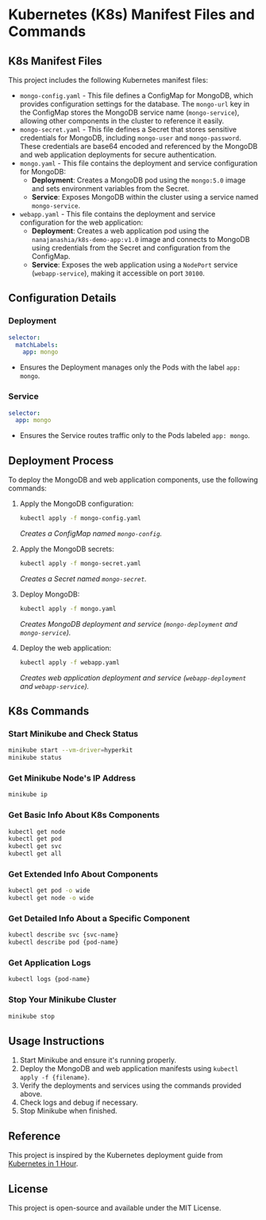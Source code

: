 # Kubernetes (K8s) Manifest Files and Commands

## K8s Manifest Files
This project includes the following Kubernetes manifest files:

- `mongo-config.yaml` - This file defines a ConfigMap for MongoDB, which provides configuration settings for the database. The `mongo-url` key in the ConfigMap stores the MongoDB service name (`mongo-service`), allowing other components in the cluster to reference it easily.
- `mongo-secret.yaml` - This file defines a Secret that stores sensitive credentials for MongoDB, including `mongo-user` and `mongo-password`. These credentials are base64 encoded and referenced by the MongoDB and web application deployments for secure authentication.
- `mongo.yaml` - This file contains the deployment and service configuration for MongoDB:
  - **Deployment**: Creates a MongoDB pod using the `mongo:5.0` image and sets environment variables from the Secret.
  - **Service**: Exposes MongoDB within the cluster using a service named `mongo-service`.
- `webapp.yaml` - This file contains the deployment and service configuration for the web application:
  - **Deployment**: Creates a web application pod using the `nanajanashia/k8s-demo-app:v1.0` image and connects to MongoDB using credentials from the Secret and configuration from the ConfigMap.
  - **Service**: Exposes the web application using a `NodePort` service (`webapp-service`), making it accessible on port `30100`.
 
## Configuration Details
### Deployment
```yaml
selector:
  matchLabels:
    app: mongo
```
- Ensures the Deployment manages only the Pods with the label `app: mongo`.

### Service
```yaml
selector:
  app: mongo
```
- Ensures the Service routes traffic only to the Pods labeled `app: mongo`.



## Deployment Process
To deploy the MongoDB and web application components, use the following commands:

1. Apply the MongoDB configuration:
   ```sh
   kubectl apply -f mongo-config.yaml
   ```
   *Creates a ConfigMap named `mongo-config`.*

2. Apply the MongoDB secrets:
   ```sh
   kubectl apply -f mongo-secret.yaml
   ```
   *Creates a Secret named `mongo-secret`.*

3. Deploy MongoDB:
   ```sh
   kubectl apply -f mongo.yaml
   ```
   *Creates MongoDB deployment and service (`mongo-deployment` and `mongo-service`).*

4. Deploy the web application:
   ```sh
   kubectl apply -f webapp.yaml
   ```
   *Creates web application deployment and service (`webapp-deployment` and `webapp-service`).*

## K8s Commands

### Start Minikube and Check Status
```sh
minikube start --vm-driver=hyperkit 
minikube status
```

### Get Minikube Node's IP Address
```sh
minikube ip
```

### Get Basic Info About K8s Components
```sh
kubectl get node
kubectl get pod
kubectl get svc
kubectl get all
```

### Get Extended Info About Components
```sh
kubectl get pod -o wide
kubectl get node -o wide
```

### Get Detailed Info About a Specific Component
```sh
kubectl describe svc {svc-name}
kubectl describe pod {pod-name}
```

### Get Application Logs
```sh
kubectl logs {pod-name}
```

### Stop Your Minikube Cluster
```sh
minikube stop
```

## Usage Instructions
1. Start Minikube and ensure it's running properly.
2. Deploy the MongoDB and web application manifests using `kubectl apply -f {filename}`.
3. Verify the deployments and services using the commands provided above.
4. Check logs and debug if necessary.
5. Stop Minikube when finished.

## Reference
This project is inspired by the Kubernetes deployment guide from [Kubernetes in 1 Hour](https://gitlab.com/nanuchi/k8s-in-1-hour).

## License
This project is open-source and available under the MIT License.




